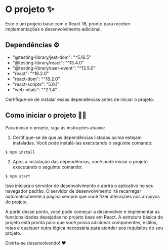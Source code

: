 # O projeto ✨

Este é um projeto base com o React 18, pronto para receber implementações e desenvolvimento adicional.

## Dependências ⚙️

- "@testing-library/jest-dom": "^5.16.5"
- "@testing-library/react": "^13.4.0"
- "@testing-library/user-event": "^13.5.0"
- "react": "^18.2.0"
- "react-dom": "^18.2.0"
- "react-scripts": "5.0.1"
- "web-vitals": "^2.1.4"

Certifique-se de instalar essas dependências antes de iniciar o projeto.

## Como iniciar o projeto 🧙‍♂️

Para iniciar o projeto, siga as instruções abaixo:

1. Certifique-se de que as dependências listadas acima estejam instaladas. Você pode instalá-las executando o seguinte comando:

`$ npm install`

2. Após a instalação das dependências, você pode iniciar o projeto executando o seguinte comando:

`$ npm start`

Isso iniciará o servidor de desenvolvimento e abrirá o aplicativo no seu navegador padrão. O servidor de desenvolvimento irá recarregar automaticamente a página sempre que você fizer alterações nos arquivos do projeto.

A partir desse ponto, você pode começar a desenvolver e implementar as funcionalidades desejadas no projeto base em React. A estrutura básica do projeto está pronta para que você possa adicionar componentes, estilos, rotas e qualquer outra lógica necessária para atender aos requisitos do seu projeto.

Divirta-se desenvolvendo! ❤️